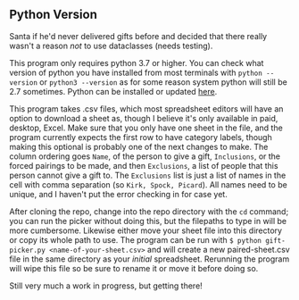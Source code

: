 ## Python Version

Santa if he'd never delivered gifts before and decided that there really wasn't a reason *not* to use dataclasses (needs testing).

This program only requires python 3.7 or higher. You can check what version of python you have installed
from most terminals with `python --version` or `python3 --version` as for some reason system python will still be 2.7 sometimes.
Python can be installed or updated [here](https://www.python.org/).

This program takes .csv files, which most spreadsheet editors will have an option to download a sheet as, though I believe it's only available in
paid, desktop, Excel. Make sure that you only have one sheet in the file, and the program currently expects the first row to have category labels,
though making this optional is probably one of the next changes to make. The column ordering goes `Name`, of the person to give a gift, 
`Inclusions`, or the forced pairings to be made, and then `Exclusions`, a list of people that this person cannot give a gift to. The `Exclusions` list 
is just a list of names in the cell with comma separation (so `Kirk, Spock, Picard`). All names need to be unique, and I haven't put the error checking in for
case yet.

After cloning the repo, change into the repo directory with the `cd` command; you can run the picker without doing this, but the filepaths to type in 
will be more cumbersome. Likewise either move your sheet file into this directory or copy its whole path to use. The program can be run with
`$ python gift-picker.py <name-of-your-sheet.csv>` and will create a new paired-sheet.csv file in the same directory as your *initial* spreadsheet. Rerunning the 
program will wipe this file so be sure to rename it or move it before doing so.

Still very much a work in progress, but getting there!
